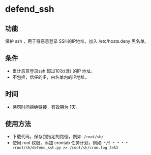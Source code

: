 # defend_ssh

## 功能
保护 ssh ，用于将恶意登录 SSH的IP地址，加入 /etc/hosts.deny 黑名单。

## 条件
* 累计恶意登录ssh 超过10次(含) 的IP 地址。
* 不包括，信任的IP，白名单内的IP地址。

## 时间
* 惩罚时间拒绝链接，有效期为 1天。

## 使用方法
* 下载代码，保存到指定的路径，例如:
`/root/sh/`
* 使用 root 权限，添加 crontab 任务计划，例如:
`*/5 * * * * /root/sh/defend_ssh.py >> /root/sh/cron.log 2>&1`
